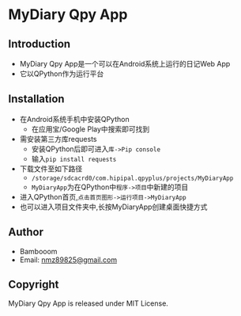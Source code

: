 # MyDiary Qpy App

## Introduction
* MyDiary Qpy App是一个可以在Android系统上运行的日记Web App
* 它以QPython作为运行平台

## Installation
* 在Android系统手机中安装QPython
	* 在应用宝/Google Play中搜索即可找到
* 需安装第三方库requests
	* 安装QPython后即可进入```库->Pip console```
	* 输入```pip install requests```
* 下载文件至如下路径
	* ```/storage/sdcacrd0/com.hipipal.qpyplus/projects/MyDiaryApp```
	* ```MyDiaryApp```为在QPython中```程序->项目```中新建的项目
* 进入QPython首页,```点击首页图形->运行项目->MyDiaryApp```
* 也可以进入项目文件夹中,长按MyDiaryApp创建桌面快捷方式

## Author
* Bambooom
* Email: nmz89825@gmail.com

## Copyright
MyDiary Qpy App is released under MIT License.
